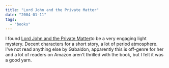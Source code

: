 ```yaml
---
title: "Lord John and the Private Matter"
date: "2004-01-11"
tags: 
  - "books"
---
```


I found [Lord John and the Private Matter](http://www.amazon.com/exec/obidos/tg/detail/-/0385337477/qid=1073847504//ref=sr_8_xs_ap_i0_xgl14/002-7951548-5831249?v=glance&s=books&n=507846 "Amazon.com: Books: Lord John and the Private Matter")to be a very engaging light mystery. Decent characters for a short story, a lot of period atmosphere. I've not read anything else by Gabaldon, apparently this is off-genre for her and a lot of readers on Amazon aren't thrilled with the book, but I felt it was a good yarn.
